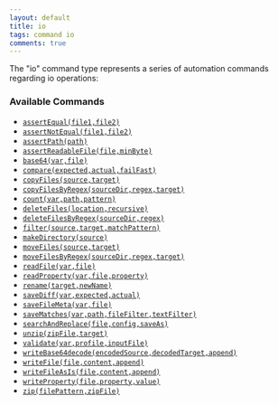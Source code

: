```yaml
---
layout: default
title: io
tags: command io
comments: true
---
```



The "io" command type represents a series of automation commands regarding io operations:


### Available Commands
- [`assertEqual(file1,file2)`](assertEqual(file1,file2))
- [`assertNotEqual(file1,file2)`](assertNotEqual(file1,file2))
- [`assertPath(path)`](assertPath(path))
- [`assertReadableFile(file,minByte)`](assertReadableFile(file,minByte))
- [`base64(var,file)`](base64(var,file))
- [`compare(expected,actual,failFast)`](compare(expected,actual,failFast)) 
- [`copyFiles(source,target)`](copyFiles(source,target))
- [`copyFilesByRegex(sourceDir,regex,target)`](copyFilesByRegex(sourceDir,regex,target))
- [`count(var,path,pattern)`](count(var,path,pattern))
- [`deleteFiles(location,recursive)`](deleteFiles(location,recursive))
- [`deleteFilesByRegex(sourceDir,regex)`](deleteFilesByRegex(sourceDir,regex))
- [`filter(source,target,matchPattern)`](filter(source,target,matchPattern))
- [`makeDirectory(source)`](makeDirectory(source))
- [`moveFiles(source,target)`](moveFiles(source,target))
- [`moveFilesByRegex(sourceDir,regex,target)`](moveFilesByRegex(sourceDir,regex,target))
- [`readFile(var,file)`](readFile(var,file))
- [`readProperty(var,file,property)`](readProperty(var,file,property))
- [`rename(target,newName)`](rename(target,newName))
- [`saveDiff(var,expected,actual)`](saveDiff(var,expected,actual))
- [`saveFileMeta(var,file)`](saveFileMeta(var,file))
- [`saveMatches(var,path,fileFilter,textFilter)`](saveMatches(var,path,fileFilter,textFilter))
- [`searchAndReplace(file,config,saveAs)`](searchAndReplace(file,config,saveAs))
- [`unzip(zipFile,target)`](unzip(zipFile,target))
- [`validate(var,profile,inputFile)`](validate(var,profile,inputFile))
- [`writeBase64decode(encodedSource,decodedTarget,append)`](writeBase64decode(encodedSource,decodedTarget,append))
- [`writeFile(file,content,append)`](writeFile(file,content,append))
- [`writeFileAsIs(file,content,append)`](writeFile(file,content,append))
- [`writeProperty(file,property,value)`](writeProperty(file,property,value))
- [`zip(filePattern,zipFile)`](zip(filePattern,zipFile))
